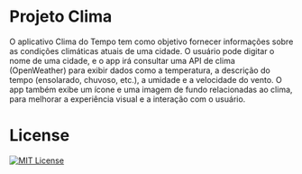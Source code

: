 # Projeto Clima

 O aplicativo Clima do Tempo tem como objetivo fornecer informações sobre as condições climáticas atuais de uma cidade. O usuário pode digitar o nome de uma cidade, e o app irá consultar uma API de clima (OpenWeather) para exibir dados como a temperatura, a descrição do tempo (ensolarado, chuvoso, etc.), a umidade e a velocidade do vento. O app também exibe um ícone e uma imagem de fundo relacionadas ao clima, para melhorar a experiência visual e a interação com o usuário.

 # License

 [![MIT License](https://img.shields.io/badge/License-MIT-green.svg)](./LICENSE)
